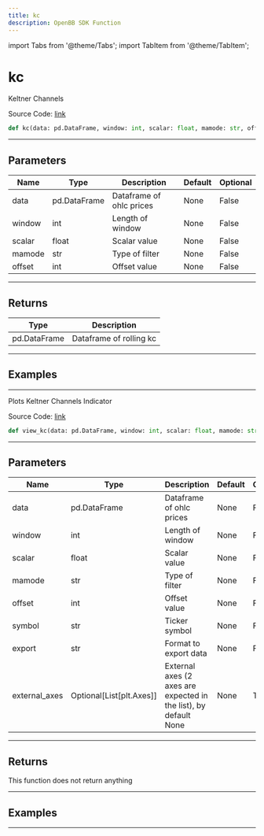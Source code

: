 ```yaml
---
title: kc
description: OpenBB SDK Function
---
```


import Tabs from '@theme/Tabs';
import TabItem from '@theme/TabItem';

# kc

<Tabs>
<TabItem value="model" label="Model" default>

Keltner Channels

Source Code: [link](https://github.com/OpenBB-finance/OpenBBTerminal/tree/main/openbb_terminal/common/technical_analysis/volatility_model.py#L88)

```python
def kc(data: pd.DataFrame, window: int, scalar: float, mamode: str, offset: int) -> DataFrame
```
---

## Parameters

| Name | Type | Description | Default | Optional |
| ---- | ---- | ----------- | ------- | -------- |
| data | pd.DataFrame | Dataframe of ohlc prices | None | False |
| window | int | Length of window | None | False |
| scalar | float | Scalar value | None | False |
| mamode | str | Type of filter | None | False |
| offset | int | Offset value | None | False |

---

## Returns

| Type | Description |
| ---- | ----------- |
| pd.DataFrame | Dataframe of rolling kc |

---

## Examples

---



</TabItem>
<TabItem value="view" label="View">

Plots Keltner Channels Indicator

Source Code: [link](https://github.com/OpenBB-finance/OpenBBTerminal/tree/main/openbb_terminal/common/technical_analysis/volatility_view.py#L194)

```python
def view_kc(data: pd.DataFrame, window: int, scalar: float, mamode: str, offset: int, symbol: str, export: str, external_axes: Optional[List[matplotlib.axes._axes.Axes]]) -> None
```
---

## Parameters

| Name | Type | Description | Default | Optional |
| ---- | ---- | ----------- | ------- | -------- |
| data | pd.DataFrame | Dataframe of ohlc prices | None | False |
| window | int | Length of window | None | False |
| scalar | float | Scalar value | None | False |
| mamode | str | Type of filter | None | False |
| offset | int | Offset value | None | False |
| symbol | str | Ticker symbol | None | False |
| export | str | Format to export data | None | False |
| external_axes | Optional[List[plt.Axes]] | External axes (2 axes are expected in the list), by default None | None | True |

---

## Returns

This function does not return anything

---

## Examples

---



</TabItem>
</Tabs>